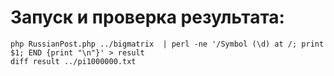 # Запуск и проверка результата:
    php RussianPost.php ../bigmatrix  | perl -ne '/Symbol (\d) at /; print $1; END {print "\n"}' > result
    diff result ../pi1000000.txt
